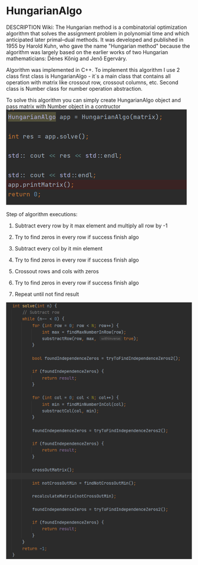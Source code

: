 # HungarianAlgo
DESCRIPTION
Wiki:
  The Hungarian method is a combinatorial optimization algorithm that solves the assignment problem in polynomial time and which anticipated later primal–dual methods. It was developed and published in 1955 by Harold Kuhn, who gave the name "Hungarian method" because the algorithm was largely based on the earlier works of two Hungarian mathematicians: Dénes Kőnig and Jenő Egerváry.
  
  
Algorithm was implemented in C++. To implement this algorithm I use 2 class first class is HungarianAlgo - it`s a main class that contains all operation with matrix like crossout row, crossout columns, etc. Second class is Number class for number operation abstraction.
  

To solve this algorithm you can simply create HungarianAlgo object and pass matrix with Number object in a contructor
![Test Image 1](images/image.png)

Step of algorithm executions: 

1) Subtract every row by it max element and multiply all row by -1

2) Try to find zeros in every row if success finish algo

3) Subtract every col by it min element

4) Try to find zeros in every row if success finish algo

5) Crossout rows and cols with zeros

6) Try to find zeros in every row if success finish algo

7) Repeat until not find result

![Test Image 2](images/image5.png)

